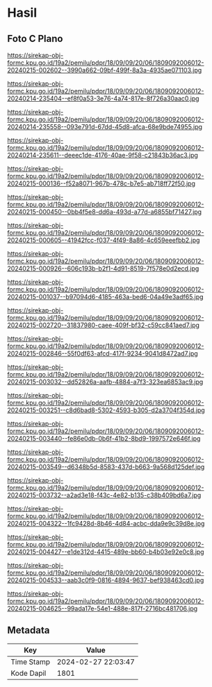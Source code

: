 # Hasil

## Foto C Plano

https://sirekap-obj-formc.kpu.go.id/19a2/pemilu/pdpr/18/09/09/20/06/1809092006012-20240215-002602--3990a662-09bf-499f-8a3a-4935ae071103.jpg

https://sirekap-obj-formc.kpu.go.id/19a2/pemilu/pdpr/18/09/09/20/06/1809092006012-20240214-235404--ef8f0a53-3e76-4a74-817e-8f726a30aac0.jpg

https://sirekap-obj-formc.kpu.go.id/19a2/pemilu/pdpr/18/09/09/20/06/1809092006012-20240214-235558--093e791d-67dd-45d8-afca-68e9bde74955.jpg

https://sirekap-obj-formc.kpu.go.id/19a2/pemilu/pdpr/18/09/09/20/06/1809092006012-20240214-235611--deeec1de-4176-40ae-9f58-c21843b36ac3.jpg

https://sirekap-obj-formc.kpu.go.id/19a2/pemilu/pdpr/18/09/09/20/06/1809092006012-20240215-000136--f52a8071-967b-478c-b7e5-ab718ff72f50.jpg

https://sirekap-obj-formc.kpu.go.id/19a2/pemilu/pdpr/18/09/09/20/06/1809092006012-20240215-000450--0bb4f5e8-dd6a-493d-a77d-a6855bf71427.jpg

https://sirekap-obj-formc.kpu.go.id/19a2/pemilu/pdpr/18/09/09/20/06/1809092006012-20240215-000605--41942fcc-f037-4f49-8a86-4c659eeefbb2.jpg

https://sirekap-obj-formc.kpu.go.id/19a2/pemilu/pdpr/18/09/09/20/06/1809092006012-20240215-000926--606c193b-b2f1-4d91-8519-7f578e0d2ecd.jpg

https://sirekap-obj-formc.kpu.go.id/19a2/pemilu/pdpr/18/09/09/20/06/1809092006012-20240215-001037--b97094d6-4185-463a-bed6-04a49e3adf65.jpg

https://sirekap-obj-formc.kpu.go.id/19a2/pemilu/pdpr/18/09/09/20/06/1809092006012-20240215-002720--31837980-caee-409f-bf32-c59cc841aed7.jpg

https://sirekap-obj-formc.kpu.go.id/19a2/pemilu/pdpr/18/09/09/20/06/1809092006012-20240215-002846--55f0df63-afcd-417f-9234-9041d8472ad7.jpg

https://sirekap-obj-formc.kpu.go.id/19a2/pemilu/pdpr/18/09/09/20/06/1809092006012-20240215-003032--dd52826a-aafb-4884-a7f3-323ea6853ac9.jpg

https://sirekap-obj-formc.kpu.go.id/19a2/pemilu/pdpr/18/09/09/20/06/1809092006012-20240215-003251--c8d6bad8-5302-4593-b305-d2a3704f354d.jpg

https://sirekap-obj-formc.kpu.go.id/19a2/pemilu/pdpr/18/09/09/20/06/1809092006012-20240215-003440--fe86e0db-0b6f-41b2-8bd9-1997572e646f.jpg

https://sirekap-obj-formc.kpu.go.id/19a2/pemilu/pdpr/18/09/09/20/06/1809092006012-20240215-003549--d6348b5d-8583-437d-b663-9a568d125def.jpg

https://sirekap-obj-formc.kpu.go.id/19a2/pemilu/pdpr/18/09/09/20/06/1809092006012-20240215-003732--a2ad3e18-f43c-4e82-b135-c38b409bd6a7.jpg

https://sirekap-obj-formc.kpu.go.id/19a2/pemilu/pdpr/18/09/09/20/06/1809092006012-20240215-004322--1fc9428d-8b46-4d84-acbc-dda9e9c39d8e.jpg

https://sirekap-obj-formc.kpu.go.id/19a2/pemilu/pdpr/18/09/09/20/06/1809092006012-20240215-004427--e1de312d-4415-489e-bb60-b4b03e92e0c8.jpg

https://sirekap-obj-formc.kpu.go.id/19a2/pemilu/pdpr/18/09/09/20/06/1809092006012-20240215-004533--aab3c0f9-0816-4894-9637-bef938463cd0.jpg

https://sirekap-obj-formc.kpu.go.id/19a2/pemilu/pdpr/18/09/09/20/06/1809092006012-20240215-004625--99ada17e-54e1-488e-817f-2716bc481706.jpg


## Metadata

| Key        | Value               |
| ---------- | ------------------- |
| Time Stamp | 2024-02-27 22:03:47 |
| Kode Dapil | 1801                |



